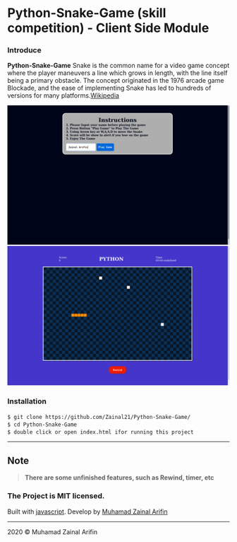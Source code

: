 <!-- @format -->

# Python-Snake-Game (skill competition) - Client Side Module

### Introduce

**Python-Snake-Game** Snake is the common name for a video game concept where the player maneuvers a line which grows in length, with the line itself being a primary obstacle. The concept originated in the 1976 arcade game Blockade, and the ease of implementing Snake has led to hundreds of versions for many platforms.[Wikipedia](https://www.wikipedia.org/)

![Home](demo-1.png)
![Home](demo-2.png)

### Installation

```sh
$ git clone https://github.com/Zainal21/Python-Snake-Game/
$ cd Python-Snake-Game
$ double click or open index.html ifor running this project
```

---

## Note

> **There are some unfinished features, such as Rewind, timer, etc**

### The Project is MIT licensed.

Built with [javascript](https://www.javascript.com/). Develop by [Muhamad Zainal Arifin](muhammadzaindev.vercel.app/)

---

2020 © Muhamad Zainal Arifin
